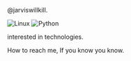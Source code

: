 @jarviswillkill.

![Linux](https://img.shields.io/badge/Linux-black?style=for-the-badge&logo=linux&logoColor=black&labelColor=0dff00)
![Python](https://img.shields.io/badge/Python-black?style=for-the-badge&logo=Python&logoColor=000&labelColor=0dff00)

interested in technologies.

How to reach me, If you know you know.
